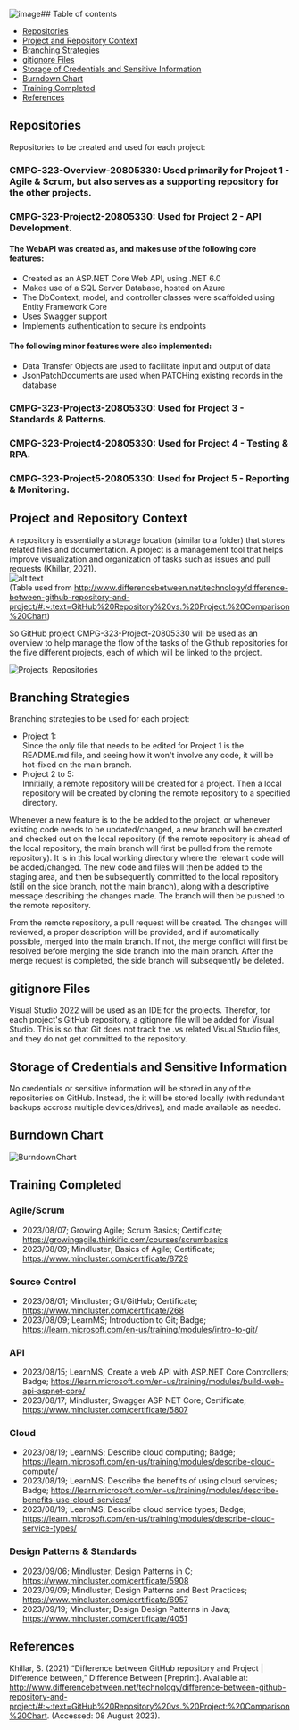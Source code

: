 ![image](https://github.com/Leon-0202/CMPG-323-Overview-20805330/assets/110893659/ff513ac7-f794-4318-b6b0-935a988c35f9)## Table of contents

- [Repositories](#repositories)  
- [Project and Repository Context](#project-and-repository-context)  
- [Branching Strategies](#branching-strategies)  
- [gitignore Files](#gitignore-files)
- [Storage of Credentials and Sensitive Information](#storage-of-credentials-and-sensitive-information)
- [Burndown Chart](#burndown-chart)
- [Training Completed](#training-completed)
- [References](#references) 

## Repositories
Repositories to be created and used for each project:  
### CMPG-323-Overview-20805330: Used primarily for Project 1 - Agile & Scrum, but also serves as a supporting repository for the other projects.  
### CMPG-323-Project2-20805330: Used for Project 2 - API Development.
#### The WebAPI was created as, and makes use of the following core features:  
- Created as an ASP.NET Core Web API, using .NET 6.0 
- Makes use of a SQL Server Database, hosted on Azure
- The DbContext, model, and controller classes were scaffolded using Entity Framework Core
- Uses Swagger support
- Implements authentication to secure its endpoints 

#### The following minor features were also implemented:
- Data Transfer Objects are used to facilitate input and output of data
- JsonPatchDocuments are used when PATCHing existing records in the database
### CMPG-323-Project3-20805330: Used for Project 3 - Standards & Patterns.
### CMPG-323-Project4-20805330: Used for Project 4 - Testing & RPA.
### CMPG-323-Project5-20805330: Used for Project 5 - Reporting & Monitoring.

## Project and Repository Context
A repository is essentially a storage location (similar to a folder) that stores related files and documentation. A project is a management tool that helps improve visualization and organization of tasks such as issues and pull requests (Khillar, 2021).  
![alt text](http://cdn.differencebetween.net/wp-content/uploads/2021/03/GitHub-Repository-vs-Project.jpg)  
(Table used from http://www.differencebetween.net/technology/difference-between-github-repository-and-project/#:~:text=GitHub%20Repository%20vs.%20Project:%20Comparison%20Chart)  

So GitHub project CMPG-323-Project-20805330 will be used as an overview to help manage the flow of the tasks of the Github repositories for the five different projects, each of which will be linked to the project.  

![Projects_Repositories](https://github.com/Leon-0202/CMPG-323-Overview-20805330/assets/110893659/7d703558-ebc6-4ce7-aa7b-49c0e36d1e78)  

## Branching Strategies
Branching strategies to be used for each project:
- Project 1:  
Since the only file that needs to be edited for Project 1 is the README.md file, and seeing how it won't involve any code, it will be hot-fixed on the main branch.
- Project 2 to 5:  
Innitially, a remote repository will be created for a project.  Then a local repository will be created by cloning the remote repository to a specified directory.

Whenever a new feature is to the be added to the project, or whenever existing code needs to be updated/changed, a new branch will be created and checked out on the local repository (if the remote repository is ahead of the local repository, the main branch will first be pulled from the remote repository). It is in this local working directory where the relevant code will be added/changed. The new code and files will then be added to the staging area, and then be subsequently committed to the local repository (still on the side branch, not the main branch), along with a descriptive message describing the changes made. The branch will then be pushed to the remote repository.  

From the remote repository, a pull request will be created.  The changes will reviewed, a proper description will be provided, and if automatically possible, merged into the main branch.  If not, the merge conflict will first be resolved before merging the side branch into the main branch.  After the merge request is completed, the side branch will subsequently be deleted.  

## gitignore Files
Visual Studio 2022 will be used as an IDE for the projects. Therefor, for each project's GitHub repository, a gitignore file will be added for Visual Studio.  This is so that Git does not track the .vs related Visual Studio files, and they do not get committed to the repository.  

## Storage of Credentials and Sensitive Information
No credentials or sensitive information will be stored in any of the repositories on GitHub.  Instead, the it will be stored locally (with redundant backups accross multiple devices/drives), and made available as needed.  

## Burndown Chart
![BurndownChart](https://github.com/Leon-0202/CMPG-323-Overview-20805330/assets/110893659/265a3160-78a7-4bca-8c1a-cb9844496217)  

## Training Completed
### Agile/Scrum
- 2023/08/07; Growing Agile; Scrum Basics; Certificate; https://growingagile.thinkific.com/courses/scrumbasics  
- 2023/08/09; Mindluster; Basics of Agile; Certificate; https://www.mindluster.com/certificate/8729

### Source Control
- 2023/08/01; Mindluster; Git/GitHub; Certificate; https://www.mindluster.com/certificate/268
- 2023/08/09; LearnMS; Introduction to Git; Badge; https://learn.microsoft.com/en-us/training/modules/intro-to-git/

### API
- 2023/08/15; LearnMS; Create a web API with ASP.NET Core Controllers; Badge; https://learn.microsoft.com/en-us/training/modules/build-web-api-aspnet-core/
- 2023/08/17; Mindluster; Swagger ASP NET Core; Certificate; https://www.mindluster.com/certificate/5807

### Cloud
- 2023/08/19; LearnMS; Describe cloud computing; Badge; https://learn.microsoft.com/en-us/training/modules/describe-cloud-compute/
- 2023/08/19; LearnMS; Describe the benefits of using cloud services; Badge; https://learn.microsoft.com/en-us/training/modules/describe-benefits-use-cloud-services/
- 2023/08/19; LearnMS; Describe cloud service types; Badge; https://learn.microsoft.com/en-us/training/modules/describe-cloud-service-types/

### Design Patterns & Standards
- 2023/09/06; Mindluster; Design Patterns in C; https://www.mindluster.com/certificate/5908
- 2023/09/09; Mindluster; Design Patterns and Best Practices; https://www.mindluster.com/certificate/6957
- 2023/09/19; Mindluster; Design Design Patterns in Java; https://www.mindluster.com/certificate/4051

## References
Khillar, S. (2021) “Difference between GitHub repository and Project | Difference between,” Difference Between [Preprint]. Available at: http://www.differencebetween.net/technology/difference-between-github-repository-and-project/#:~:text=GitHub%20Repository%20vs.%20Project:%20Comparison%20Chart. (Accessed: 08 August 2023).
